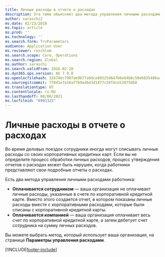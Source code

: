 ```yaml
---
title: Личные расходы в отчете о расходах
description: Эта тема объясняет два метода управления личными расходами работника в Microsoft Dynamics 365 Finance.
author: saraschi2
ms.date: 02/23/2018
ms.topic: article
ms.prod: ''
ms.technology: ''
ms.search.form: TrvParameters
audience: Application User
ms.reviewer: roschlom
ms.search.scope: Core, Operations
ms.search.region: Global
ms.author: saraschi
ms.search.validFrom: 2016-02-28
ms.dyn365.ops.version: AX 7.0.0
ms.openlocfilehash: 32674bc7987ae9b77a9dce89525d647b6e84b8c50e6035488aafdb6a5dec1642
ms.sourcegitcommit: 7f8d1e7a16af769adb43d1877c28fdce53975db8
ms.translationtype: HT
ms.contentlocale: ru-RU
ms.lasthandoff: 08/06/2021
ms.locfileid: "6991322"
---
```

# <a name="personal-expenses-on-an-expense-report"></a>Личные расходы в отчете о расходах

Во время деловых поездок сотрудники иногда могут списывать личные расходы со своих корпоративных кредитных карт. Если вы не определите процесс обработки личных расходов, процесс утверждения отчетов о расходах может быть нарушен, когда работники представляют свои подробные отчеты о расходах. 

Есть два метода управления личными расходами работника:

- **Оплачивается сотрудником** — ваша организация не оплачивает личные расходы, указанные в счете по корпоративной кредитной карте. Вместо этого создается отчет, в котором показаны личные расходы вместе с корпоративными расходами, которые были списаны с корпоративной кредитной карты.
- **Оплачивается компанией** — ваша организация оплачивает весь счет по корпоративной кредитной карте, а затем дебетует счет сотрудника на сумму личных расходов.

Вы можете выбрать метод, который использует ваша организация, на странице **Параметры управления расходами**.


[!INCLUDE[footer-include](../includes/footer-banner.md)]